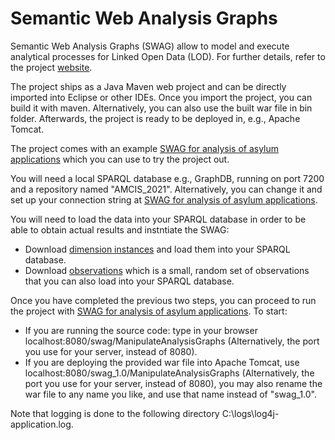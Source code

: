 # Semantic Web Analysis Graphs

Semantic Web Analysis Graphs (SWAG) allow to model and execute analytical processes for Linked Open Data (LOD). For further details, refer to the project [website](https://swag-bi.github.io/swag/).

The project ships as a Java Maven web project and can be directly imported into Eclipse or other IDEs. Once you import the project, you can build it with maven. Alternatively, you can also use the built war file in bin folder. Afterwards, the project is ready to be deployed in, e.g., Apache Tomcat.

The project comes with an example [SWAG for analysis of asylum applications](https://github.com/swag-bi/swag/blob/master/src/main/webapp/WEB-INF/resources/Uploaded/AGs/eurostat_AG_AMCIS2021.ttl) which you can use to try the project out.

You will need a local SPARQL database e.g., GraphDB, running on port 7200 and a repository named "AMCIS_2021". Alternatively, you can change it and set up your connection string at [SWAG for analysis of asylum applications](https://github.com/swag-bi/swag/blob/master/src/main/webapp/WEB-INF/resources/Uploaded/AGs/eurostat_AG_AMCIS2021.ttl).

You will need to load the data into your SPARQL database in order to be able to obtain actual results and instntiate the SWAG:
* Download [dimension instances](https://github.com/lorenae/qb4olap/blob/master/examples/eurostat_instances_QB4OLAP_v1.3.ttl) and load them into your SPARQL database.
* Download [observations](docs/observatoins/observations.ttl) which is a small, random set of observations that you can also load into your SPARQL database.

Once you have completed the previous two steps, you can proceed to run the project with [SWAG for analysis of asylum applications](https://github.com/swag-bi/swag/blob/master/src/main/webapp/WEB-INF/resources/Uploaded/AGs/eurostat_AG_AMCIS2021.ttl). To start: 
* If you are running the source code: type in your browser localhost:8080/swag/ManipulateAnalysisGraphs (Alternatively, the port you use for your server, instead of 8080).
* If you are deploying the provided war file into Apache Tomcat, use localhost:8080/swag_1.0/ManipulateAnalysisGraphs (Alternatively, the port you use for your server, instead of 8080), you may also rename the war file to any name you like, and use that name instead of "swag_1.0".

Note that logging is done to the following directory C:\\logs\\log4j-application.log.

 



